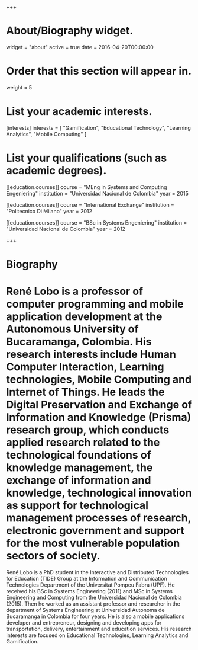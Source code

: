 +++
# About/Biography widget.
widget = "about"
active = true
date = 2016-04-20T00:00:00

# Order that this section will appear in.
weight = 5

# List your academic interests.
[interests]
  interests = [
    "Gamification",
    "Educational Technology",
    "Learning Analytics",
    "Mobile Computing"
  ]

# List your qualifications (such as academic degrees).
[[education.courses]]
  course = "MEng in Systems and Computing Engeniering"
  institution = "Universidad Nacional de Colombia"
  year = 2015
  
 [[education.courses]]
  course = "International Exchange"
  institution = "Politecnico Di Milano"
  year = 2012

[[education.courses]]
  course = "BSc in Systems Engeniering"
  institution = "Universidad Nacional de Colombia"
  year = 2012
 
+++

# Biography

# René Lobo is a professor of computer programming and mobile application development at the Autonomous University of Bucaramanga, Colombia. His research interests include Human Computer Interaction, Learning technologies, Mobile Computing and Internet of Things. He leads the Digital Preservation and Exchange of Information and Knowledge (Prisma) research group, which conducts applied research related to the technological foundations of knowledge management, the exchange of information and knowledge, technological innovation as support for technological management processes of research, electronic government and support for the most vulnerable population sectors of society.

René Lobo is a PhD student in the Interactive and Distributed Technologies for Education (TIDE) Group at the Information and Communication Technologies Department of the Universitat Pompeu Fabra (UPF). He received his BSc in Systems Engineering (2011) and MSc in Systems Engineering and Computing from the Universidad Nacional de Colombia (2015). Then he worked as an assistant professor and researcher in the department of Systems Engineering at Universidad Autonoma de Bucaramanga in Colombia for four years. He is also a mobile applications developer and entrepreneur, designing and developing apps for transportation, delivery, entertainment and education services. His research interests are focused on Educational Technologies, Learning Analytics and Gamification.
